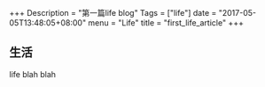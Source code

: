 +++
Description = "第一篇life blog"
Tags = ["life"]
date = "2017-05-05T13:48:05+08:00"
menu = "Life"
title = "first_life_article"
+++

## 生活    

life blah blah   
